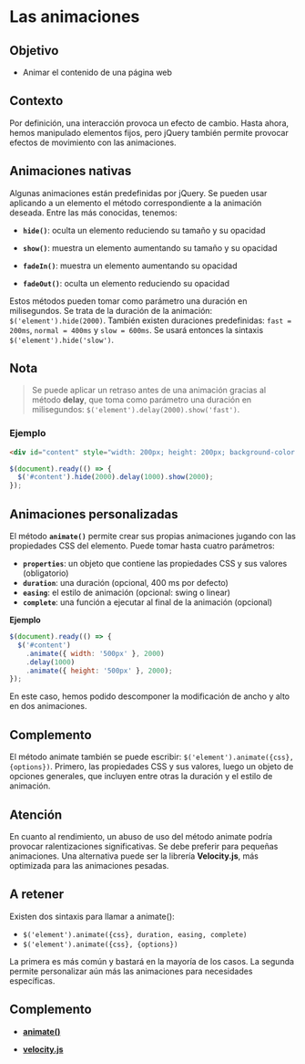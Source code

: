 # Las animaciones

## Objetivo

- Animar el contenido de una página web

## Contexto

Por definición, una interacción provoca un efecto de cambio. Hasta ahora, hemos manipulado elementos fijos, pero jQuery también permite provocar efectos de movimiento con las animaciones.

## Animaciones nativas

Algunas animaciones están predefinidas por jQuery. Se pueden usar aplicando a un elemento el método correspondiente a la animación deseada. Entre las más conocidas, tenemos:

- **`hide()`**: oculta un elemento reduciendo su tamaño y su opacidad

- **`show()`**: muestra un elemento aumentando su tamaño y su opacidad

- **`fadeIn()`**: muestra un elemento aumentando su opacidad

- **`fadeOut()`**: oculta un elemento reduciendo su opacidad

Estos métodos pueden tomar como parámetro una duración en milisegundos. Se trata de la duración de la animación: `$('element').hide(2000)`. También existen duraciones predefinidas: `fast = 200ms`, `normal = 400ms` y `slow = 600ms`. Se usará entonces la sintaxis `$('element').hide('slow')`.

## Nota

>Se puede aplicar un retraso antes de una animación gracias al método **delay**, que toma como parámetro una duración en milisegundos: `$('element').delay(2000).show('fast')`.

### Ejemplo

```html
<div id="content" style="width: 200px; height: 200px; background-color: aqua;"></div>
```

```javascript
$(document).ready(() => {
  $('#content').hide(2000).delay(1000).show(2000);
});
```

## Animaciones personalizadas

El método **`animate()`** permite crear sus propias animaciones jugando con las propiedades CSS del elemento. Puede tomar hasta cuatro parámetros:

- **`properties`**: un objeto que contiene las propiedades CSS y sus valores (obligatorio)
- **`duration`**: una duración (opcional, 400 ms por defecto)
- **`easing`**: el estilo de animación (opcional: swing o linear)
- **`complete`**: una función a ejecutar al final de la animación (opcional)

**Ejemplo**

```javascript
$(document).ready(() => {
  $('#content')
    .animate({ width: '500px' }, 2000)
    .delay(1000)
    .animate({ height: '500px' }, 2000);
});
```

En este caso, hemos podido descomponer la modificación de ancho y alto en dos animaciones.

## Complemento

El método animate también se puede escribir: `$('element').animate({css}, {options})`. Primero, las propiedades CSS y sus valores, luego un objeto de opciones generales, que incluyen entre otras la duración y el estilo de animación.

## Atención

En cuanto al rendimiento, un abuso de uso del método animate podría provocar ralentizaciones significativas. Se debe preferir para pequeñas animaciones. Una alternativa puede ser la librería **Velocity.js**, más optimizada para las animaciones pesadas.

## A retener

Existen dos sintaxis para llamar a animate():

- `$('element').animate({css}, duration, easing, complete)`
- `$('element').animate({css}, {options})`

La primera es más común y bastará en la mayoría de los casos. La segunda permite personalizar aún más las animaciones para necesidades específicas.

## Complemento

- **[animate()](https://api.jquery.com/animate/)**

- **[velocity.js](http://velocityjs.org/)**
